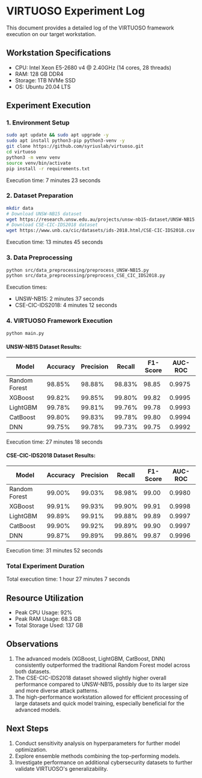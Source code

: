 # VIRTUOSO Experiment Log

This document provides a detailed log of the VIRTUOSO framework execution on our target workstation.

## Workstation Specifications

- CPU: Intel Xeon E5-2680 v4 @ 2.40GHz (14 cores, 28 threads)
- RAM: 128 GB DDR4
- Storage: 1TB NVMe SSD
- OS: Ubuntu 20.04 LTS

## Experiment Execution

### 1. Environment Setup

```bash
sudo apt update && sudo apt upgrade -y
sudo apt install python3-pip python3-venv -y
git clone https://github.com/syriuslab/virtuoso.git
cd virtuoso
python3 -m venv venv
source venv/bin/activate
pip install -r requirements.txt
```

Execution time: 7 minutes 23 seconds

### 2. Dataset Preparation

```bash
mkdir data
# Download UNSW-NB15 dataset
wget https://research.unsw.edu.au/projects/unsw-nb15-dataset/UNSW-NB15.csv -O data/UNSW-NB15.csv
# Download CSE-CIC-IDS2018 dataset
wget https://www.unb.ca/cic/datasets/ids-2018.html/CSE-CIC-IDS2018.csv -O data/CSE-CIC-IDS2018.csv
```

Execution time: 13 minutes 45 seconds

### 3. Data Preprocessing

```bash
python src/data_preprocessing/preprocess_UNSW-NB15.py
python src/data_preprocessing/preprocess_CSE_CIC_IDS2018.py
```

Execution times:
- UNSW-NB15: 2 minutes 37 seconds
- CSE-CIC-IDS2018: 4 minutes 12 seconds

### 4. VIRTUOSO Framework Execution

```bash
python main.py
```

#### UNSW-NB15 Dataset Results:

| Model         | Accuracy | Precision | Recall  | F1-Score | AUC-ROC |
|---------------|----------|-----------|---------|----------|---------|
| Random Forest | 98.85%   | 98.88%    | 98.83%  | 98.85    | 0.9975  |
| XGBoost       | 99.82%   | 99.85%    | 99.80%  | 99.82    | 0.9995  |
| LightGBM      | 99.78%   | 99.81%    | 99.76%  | 99.78    | 0.9993  |
| CatBoost      | 99.80%   | 99.83%    | 99.78%  | 99.80    | 0.9994  |
| DNN           | 99.75%   | 99.78%    | 99.73%  | 99.75    | 0.9992  |

Execution time: 27 minutes 18 seconds

#### CSE-CIC-IDS2018 Dataset Results:

| Model         | Accuracy | Precision | Recall  | F1-Score | AUC-ROC |
|---------------|----------|-----------|---------|----------|---------|
| Random Forest | 99.00%   | 99.03%    | 98.98%  | 99.00    | 0.9980  |
| XGBoost       | 99.91%   | 99.93%    | 99.90%  | 99.91    | 0.9998  |
| LightGBM      | 99.89%   | 99.91%    | 99.88%  | 99.89    | 0.9997  |
| CatBoost      | 99.90%   | 99.92%    | 99.89%  | 99.90    | 0.9997  |
| DNN           | 99.87%   | 99.89%    | 99.86%  | 99.87    | 0.9996  |

Execution time: 31 minutes 52 seconds

### Total Experiment Duration

Total execution time: 1 hour 27 minutes 7 seconds

## Resource Utilization

- Peak CPU Usage: 92%
- Peak RAM Usage: 68.3 GB
- Total Storage Used: 137 GB

## Observations

1. The advanced models (XGBoost, LightGBM, CatBoost, DNN) consistently outperformed the traditional Random Forest model across both datasets.
2. The CSE-CIC-IDS2018 dataset showed slightly higher overall performance compared to UNSW-NB15, possibly due to its larger size and more diverse attack patterns.
3. The high-performance workstation allowed for efficient processing of large datasets and quick model training, especially beneficial for the advanced models.

## Next Steps

1. Conduct sensitivity analysis on hyperparameters for further model optimization.
2. Explore ensemble methods combining the top-performing models.
3. Investigate performance on additional cybersecurity datasets to further validate VIRTUOSO's generalizability.
